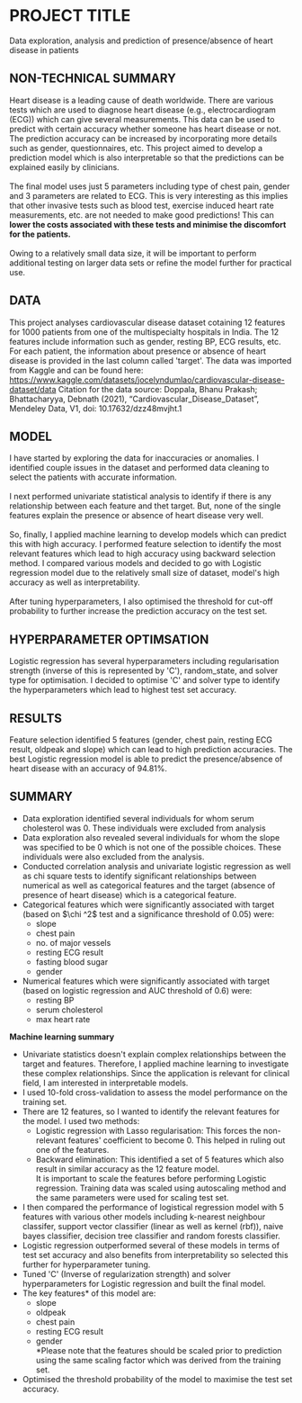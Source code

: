 # PROJECT TITLE
Data exploration, analysis and prediction of presence/absence of heart disease in patients

## NON-TECHNICAL SUMMARY
Heart disease is a leading cause of death worldwide. There are various tests which are used to diagnose heart disease (e.g., electrocardiogram (ECG)) which can give several measurements. This data can be used to predict with certain accuracy whether someone has heart disease or not. The prediction accuracy can be increased by incorporating more details such as gender, questionnaires, etc. This project aimed to develop a prediction model which is also interpretable so that the predictions can be explained easily by clinicians. 
<br><br>
The final model uses just 5 parameters including type of chest pain, gender and 3 parameters are related to ECG. This is very interesting as this implies that other invasive tests such as blood test, exercise induced heart rate measurements, etc. are not needed to make good predictions! This can <b>lower the costs associated with these tests and minimise the discomfort for the patients. </b> 
<br><br>
Owing to a relatively small data size, it will be important to perform additional testing on larger data sets or refine the model further for practical use.

## DATA
This project analyses cardiovascular disease dataset cotaining 12 features for 1000 patients from one of the multispecialty hospitals in India. The 12 features include information such as gender, resting BP, ECG results, etc. For each patient, the information about presence or absence of heart disease is provided in the last column called 'target'. 
The data was imported from Kaggle and can be found here: https://www.kaggle.com/datasets/jocelyndumlao/cardiovascular-disease-dataset/data
Citation for the data source: Doppala, Bhanu Prakash; Bhattacharyya, Debnath (2021), “Cardiovascular_Disease_Dataset”, Mendeley Data, V1, doi: 10.17632/dzz48mvjht.1
## MODEL 
I have started by exploring the data for inaccuracies or anomalies. I identified couple issues in the dataset and performed data cleaning to select the patients with accurate information. <BR><BR>
I next performed univariate statistical analysis to identify if there is any relationship between each feature and thet target. But, none of the single features explain the presence or absence of heart disease very well. <BR><BR>
So, finally, I applied machine learning to develop models which can predict this with high accuracy. I performed feature selection to identify the most relevant features which lead to high accuracy using backward selection method. I compared various models and decided to go with Logistic regression model due to the relatively small size of dataset, model's high accuracy as well as interpretability. <BR><BR>
After tuning hyperparameters, I also optimised the threshold for cut-off probability to further increase the prediction accuracy on the test set. 

## HYPERPARAMETER OPTIMSATION
Logistic regression has several hyperparameters including regularisation strength (inverse of this is represented by 'C'), random_state, and solver type for optimisation. I decided to optimise 'C' and solver type to identify the hyperparameters which lead to highest test set accuracy. 

## RESULTS
Feature selection identified 5 features (gender, chest pain, resting ECG result, oldpeak and slope) which can lead to high prediction accuracies. The best Logistic regression model is able to predict the presence/absence of heart disease with an accuracy of 94.81%. 

## SUMMARY
<ul>
    <li>Data exploration identified several individuals for whom serum cholesterol was 0. These individuals were excluded from analysis</li>
    <li>Data exploration also revealed several individuals for whom the slope was specified to be 0 which is not one of the possible choices. These individuals were also excluded from the analysis.</li>
    <li>Conducted correlation analysis and univariate logistic regression as well as chi square tests to identify significant relationships between numerical as well as categorical features and the target (absence of presence of heart disease) which is a categorical feature. </li>
    <li>Categorical features which were significantly associated with target (based on $\chi ^2$ test and a significance threshold of 0.05) were:
        <ul>
            <li> slope </li>
            <li> chest pain </li>
            <li> no. of major vessels </li>
            <li> resting ECG result </li>
            <li> fasting blood sugar </li>
            <li> gender </li>
        </ul>
    </li>
    <li> Numerical features which were significantly associated with target (based on logistic regression and AUC threshold of 0.6) were: <ul>
        <li>resting BP</li>
        <li>serum cholesterol</li>
        <li>max heart rate</li>
        </ul>
    </li>
    </ul>
<b>Machine learning summary</b>
    <ul>
    <li>Univariate statistics doesn't explain complex relationships between the target and features. Therefore, I applied machine learning to investigate these complex relationships. Since the application is relevant for clinical field, I am interested in interpretable models. </li>
    <li>I used 10-fold cross-validation to assess the model performance on the training set.</li>
    <li>There are 12 features, so I wanted to identify the relevant features for the model. I used two methods: <ul>
        <li> Logistic regression with Lasso regularisation: This forces the non-relevant features' coefficient to become 0. This helped in ruling out one of the features. </li>
        <li> Backward elimination: This identified a set of 5 features which also result in similar accuracy as the 12 feature model. </li>
        It is important to scale the features before performing Logistic regression. Training data was scaled using autoscaling method and the same parameters were used for scaling test set.</ul>
        <li> I then compared the performance of logistical regression model with 5 features with various other models including k-nearest neighbour classifer, support vector classifier (linear as well as kernel (rbf)), naive bayes classifier, decision tree classifier and random forests classifier. </li>
    <li>Logistic regression outperformed several of these models in terms of test set accuracy and also benefits from interpretability so selected this further for hyperparameter tuning.</li>
        <li> Tuned 'C' (Inverse of regularization strength) and solver hyperparameters for Logistic regression and built the final model. </li>
        <li> The key features* of this model are: 
            <ul>
                <li>slope</li>
                <li>oldpeak</li>
                <li>chest pain</li>
                <li>resting ECG result</li>
                <li>gender</li>
                *Please note that the features should be scaled prior to prediction using the same scaling factor which was derived from the training set.
            </ul>
        </li>  
    <li> Optimised the threshold probability of the model to maximise the test set accuracy. </li>
    </ul>

